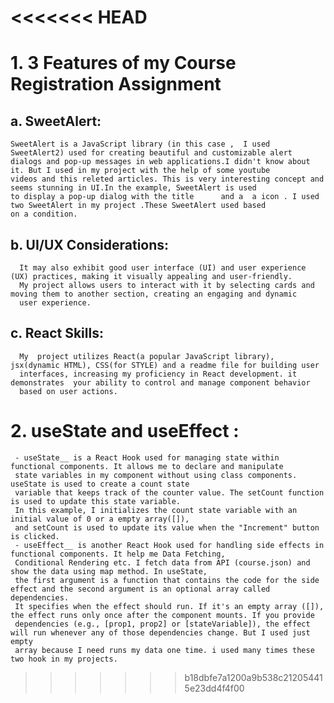 <<<<<<< HEAD
=======
# 1. 3 Features of my Course Registration Assignment

## a. SweetAlert:

    SweetAlert is a JavaScript library (in this case ,  I used SweetAlert2) used for creating beautiful and customizable alert
    dialogs and pop-up messages in web applications.I didn't know about it. But I used in my project with the help of some youtube
    videos and this releted articles. This is very interesting concept and seems stunning in UI.In the example, SweetAlert is used
    to display a pop-up dialog with the title      and a  a icon . I used two SweetAlert in my project .These SweetAlert used based 
    on a condition.
## b. UI/UX Considerations:
      It may also exhibit good user interface (UI) and user experience (UX) practices, making it visually appealing and user-friendly.
      My project allows users to interact with it by selecting cards and moving them to another section, creating an engaging and dynamic 
      user experience.
## c. React Skills:
      My  project utilizes React(a popular JavaScript library), jsx(dynamic HTML), CSS(for STYLE) and a readme file for building user 
      interfaces, increasing my proficiency in React development. it demonstrates  your ability to control and manage component behavior
      based on user actions.


# 2. useState and useEffect : 
     - useState__ is a React Hook used for managing state within functional components. It allows me to declare and manipulate
     state variables in my component without using class components. useState is used to create a count state 
     variable that keeps track of the counter value. The setCount function is used to update this state variable.
     In this example, I initializes the count state variable with an initial value of 0 or a empty array([]), 
     and setCount is used to update its value when the "Increment" button is clicked.
     - useEffect__ is another React Hook used for handling side effects in functional components. It help me Data Fetching, 
     Conditional Rendering etc. I fetch data from API (course.json) and show the data using map method. In useState,  
     the first argument is a function that contains the code for the side effect and the second argument is an optional array called dependencies.
     It specifies when the effect should run. If it's an empty array ([]), the effect runs only once after the component mounts. If you provide 
     dependencies (e.g., [prop1, prop2] or [stateVariable]), the effect will run whenever any of those dependencies change. But I used just empty
     array because I need runs my data one time. i used many times these two hook in my projects.
>>>>>>> b18dbfe7a1200a9b538c212054415e23dd4f4f00
